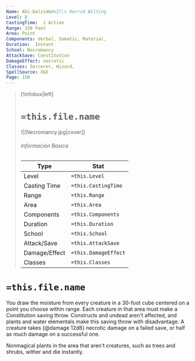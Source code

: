 ```yaml
---
Name: Abi-Dalzim&#x27;s Horrid Wilting
Level: 8
CastingTime:  1 Action 
Range: 150 Feet
Area: Point
Components: Verbal, Somatic, Material, 
Duration:  Instant  
School: Necromancy
AttackSave: Constitution
DamageEffect: necrotic
Classes: Sorcerer, Wizard, 
SpellSource: XGE
Page: 150
---
```


>[!infobox|left]
># `=this.file.name`
>![[Necromancy.jpg|cover]]
> ###### Información Basica
> Type |  Stat |
> ---|---|
> Level | `=this.Level` |
> Casting Time | `=this.CastingTime` |
> Range | `=this.Range` |
> Area | `=this.Area` |
> Components | `=this.Components` |
> Duration | `=this.Duration` |
> School | `=this.School` |
> Attack/Save | `=this.AttackSave` |
> Damage/Effect | `=this.DamageEffect` |
> Classes | `=this.Classes` |

# `=this.file.name`
You draw the moisture from every creature in a 30-foot cube centered on a point you choose within range. Each creature in that area must make a Constitution saving throw. Constructs and undead aren&#x27;t affected, and plants and water elementals make this saving throw with disadvantage. A creature takes {@damage 12d8} necrotic damage on a failed save, or half as much damage on a successful one.

Nonmagical plants in the area that aren&#x27;t creatures, such as trees and shrubs, wither and die instantly.



 


 


